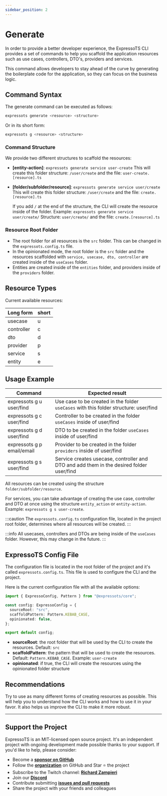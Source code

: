 ```yaml
---
sidebar_position: 2
---
```


# Generate

In order to provide a better developer experience, the ExpressoTS CLI provides a set of commands to help you scaffold the application resources such as use cases, controllers, DTO's, providers and services.

This command allows developers to stay ahead of the curve by generating the boilerplate code for the application, so they can focus on the business logic.

## Command Syntax

The generate command can be executed as follows:

```bash
expressots generate <resource> <structure>
```

Or in its short form:

```bash
expressots g <resource> <structure>
```

### Command Structure

We provide two different structures to scaffold the resources:

- **[entity-action]**: `expressots generate service user-create`
  This will create this folder structure: `/user/create` and the file: `user-create.[resource].ts`

- **[folder/subfolder/resource]**: `expressots generate service user/create`
  This will create this folder structure: `/user/create` and the file: `create.[resource].ts`

  If you add `/` at the end of the structure, the CLI will create the resource inside of the folder. Example: `expressots generate service user/create/`
  Structure: `user/create/` and the file: `create.[resource].ts`

### Resource Root Folder

- The root folder for all resources is the `src` folder. This can be changed in the `expressots.config.ts` file.
- In the opinionated mode, the root folder is the `src` folder and the resources scaffolded with `service, usecase, dto, controller` are created inside of the `useCases` folder.
- Entities are created inside of the `entities` folder, and providers inside of the `providers` folder.

## Resource Types

Current available resources:

| Long form  | short |
| ---------- | ----- |
| usecase    | u     |
| controller | c     |
| dto        | d     |
| provider   | p     |
| service    | s     |
| entity     | e     |

## Usage Example

| Command                    | Expected result                                                                          |
| -------------------------- | ---------------------------------------------------------------------------------------- |
| expressots g u user/find   | Use case to be created in the folder `useCases` with this folder structure: user/find    |
| expressots g c user/find   | Controller to be created in the folder `useCases` inside of user/find                    |
| expressots g d user/find   | DTO to be created in the folder `useCases` inside of user/find                           |
| expressots g p email/email | Provider to be created in the folder `providers` inside of user/find                     |
| expressots g s user/find   | Service creates usecase, controller and DTO and add them in the desired folder user/find |

All resources can be created using the structure `folder/subfolder/resource`.

For services, you can take advantage of creating the use case, controller and DTO at once using the structure `entity_action` or `entity-action`. Example: `expressots g s user-create`.

:::caution
The `expressots.config.ts` configuration file, located in the project root folder, determines where all resources will be created.
:::

:::info
All usecases, controllers and DTOs are being inside of the `useCases` folder. However, this may change in the future.
:::

## ExpressoTS Config File

The configuration file is located in the root folder of the project and it's called `expressots.config.ts`. This file is used to configure the CLI and the project.

Here is the current configuration file with all the available options:

```typescript
import { ExpressoConfig, Pattern } from "@expressots/core";

const config: ExpressoConfig = {
  sourceRoot: "src",
  scaffoldPattern: Pattern.KEBAB_CASE,
  opinionated: false,
};

export default config;
```

- **sourceRoot**: the root folder that will be used by the CLI to create the resources. Default: `src`
- **scaffoldPattern**: the pattern that will be used to create the resources. Default: `Pattern.KEBAB_CASE`. Example: `user-create`
- **opinionated**: if true, the CLI will create the resources using the opinionated folder structure

## Recommendations

Try to use as many different forms of creating resources as possible. This will help you to understand how the CLI works and how to use it in your favor. It also helps us improve the CLI to make it more robust.

---

## Support the Project

ExpressoTS is an MIT-licensed open source project. It's an independent project with ongoing development made possible thanks to your support. If you'd like to help, please consider:

- Become a **[sponsor on GitHub](https://github.com/sponsors/expressots)**
- Follow the **[organization](https://github.com/expressots)** on GitHub and Star ⭐ the project
- Subscribe to the Twitch channel: **[Richard Zampieri](https://www.twitch.tv/richardzampieri)**
- Join our **[Discord](https://discord.com/invite/PyPJfGK)**
- Contribute submitting **[issues and pull requests](https://github.com/expressots/expressots/issues/new/choose)**
- Share the project with your friends and colleagues
